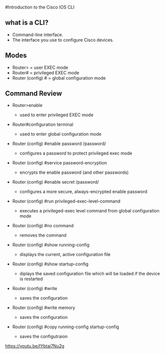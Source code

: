 #Introduction to the Cisco IOS CLI

## what is a CLI?
  - Command-line interface.
  - The interface you use to configure Cisco devices.
  

## Modes
  - Router>         = user EXEC mode
  - Router#         = privileged EXEC mode
  - Router (config) #         = global configuration mode
  
## Command Review
  - Router>enable
      - used to enter privileged EXEC mode
      
  - Router#configuration terminal
      - used to enter global configuration mode
      
  - Router (config) #enable password /password/
      - configures a password to protect privileged exec mode
      
  - Router (config) #service password-encryption
      - encrypts the enable password (and other passwords)
      
  - Router (config) #enable secret /password/
      - configures a more secure, always-encrypted enable password
      
  - Router (config) #run privileged-exec-level-command
      - executes a privileged-exec level command from global configuration mode
      
  - Router (config) #no command
      - removes the command
      
  - Router (config) #show running-config
      - displays the current, active configuration file
  - Router (config) #show startup-config
      - diplays the saved configuration file which will be loaded if the device is restarted
      
  - Router (config) #write
      - saves the configuration  
  - Router (config) #write memory
      - saves the configuration
  - Router (config) #copy running-config startup-config
      - saves the configutraion

https://youtu.be/IYbtai7Nu2g
  
